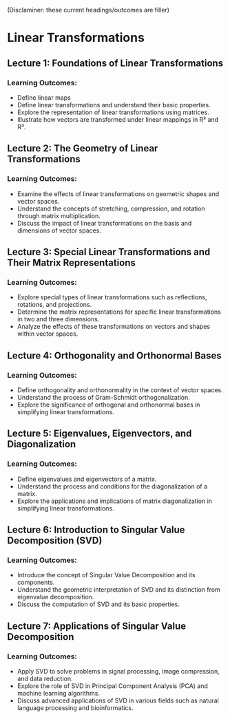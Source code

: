 (Disclaminer: these current headings/outcomes are filler)
# Linear Transformations 

## Lecture 1: Foundations of Linear Transformations 
### Learning Outcomes: 
* Define linear maps 
* Define linear transformations and understand their basic properties. 
* Explore the representation of linear transformations using matrices. 
* Illustrate how vectors are transformed under linear mappings in R² and R³. 

## Lecture 2: The Geometry of Linear Transformations 
### Learning Outcomes: 
* Examine the effects of linear transformations on geometric shapes and vector spaces. 
* Understand the concepts of stretching, compression, and rotation through matrix multiplication. 
* Discuss the impact of linear transformations on the basis and dimensions of vector spaces. 

## Lecture 3: Special Linear Transformations and Their Matrix Representations 
### Learning Outcomes: 
* Explore special types of linear transformations such as reflections, rotations, and projections. 
* Determine the matrix representations for specific linear transformations in two and three dimensions. 
* Analyze the effects of these transformations on vectors and shapes within vector spaces. 

## Lecture 4: Orthogonality and Orthonormal Bases 
### Learning Outcomes: 
* Define orthogonality and orthonormality in the context of vector spaces. 
* Understand the process of Gram-Schmidt orthogonalization. 
* Explore the significance of orthogonal and orthonormal bases in simplifying linear transformations. 

## Lecture 5: Eigenvalues, Eigenvectors, and Diagonalization 
### Learning Outcomes: 
* Define eigenvalues and eigenvectors of a matrix. 
* Understand the process and conditions for the diagonalization of a matrix. 
* Explore the applications and implications of matrix diagonalization in simplifying linear transformations. 

## Lecture 6: Introduction to Singular Value Decomposition (SVD) 
### Learning Outcomes: 
* Introduce the concept of Singular Value Decomposition and its components. 
* Understand the geometric interpretation of SVD and its distinction from eigenvalue decomposition. 
* Discuss the computation of SVD and its basic properties. 

## Lecture 7: Applications of Singular Value Decomposition 
### Learning Outcomes: 
* Apply SVD to solve problems in signal processing, image compression, and data reduction. 
* Explore the role of SVD in Principal Component Analysis (PCA) and machine learning algorithms. 
* Discuss advanced applications of SVD in various fields such as natural language processing and bioinformatics. 

 
